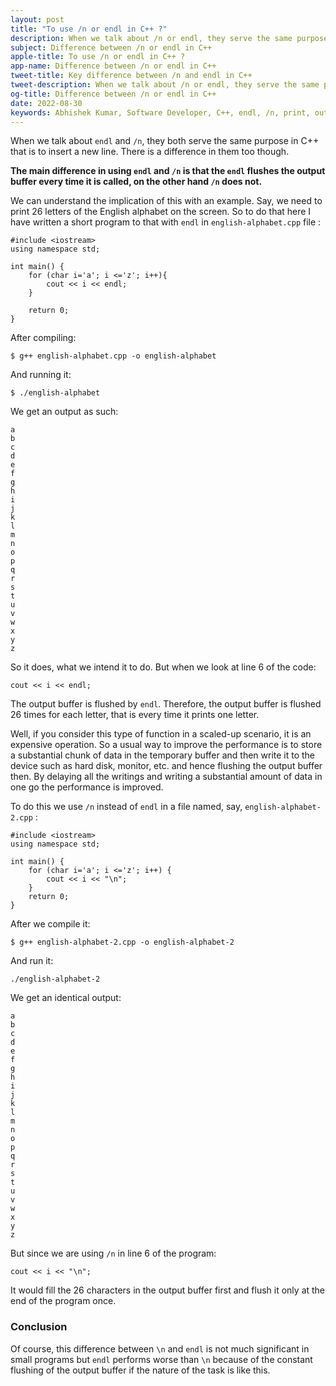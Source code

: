 ```yaml
---
layout: post
title: "To use /n or endl in C++ ?"
description: When we talk about /n or endl, they serve the same purpose but, endl causes flushing of the output buffer where as /n does not.
subject: Difference between /n or endl in C++
apple-title: To use /n or endl in C++ ?
app-name: Difference between /n or endl in C++
tweet-title: Key difference between /n and endl in C++
tweet-description: When we talk about /n or endl, they serve the same purpose but, endl causes flushing of the output buffer where as /n does not.
og-title: Difference between /n or endl in C++
date: 2022-08-30
keywords: Abhishek Kumar, Software Developer, C++, endl, /n, print, output buffer, flushing of buffer
---
```


When we talk about `endl` and `/n`, they both serve the same purpose in C++ that is to insert a new line. There is a difference in them too though. 

**The main difference in using `endl` and `/n` is that the `endl` flushes the output buffer every time it is called, on the other hand `/n` does not.**

We can understand the implication of this with an example. Say, we need to print 26 letters of the English alphabet on the screen. So to do that here I have written a short program to that with `endl` in `english-alphabet.cpp` file :

```
#include <iostream>
using namespace std;

int main() {
	for (char i='a'; i <='z'; i++){
		cout << i << endl;
	}
	
	return 0;
}

```

After compiling:

```
$ g++ english-alphabet.cpp -o english-alphabet
```

And running it:

```
$ ./english-alphabet
```

We get an output as such:

```
a
b
c
d
e
f
g
h
i
j
k
l
m
n
o
p
q
r
s
t
u
v
w
x
y
z
```

So it does, what we intend it to do. But when we look at line 6 of the code:

```
cout << i << endl;
```

The output buffer is flushed by `endl`. Therefore, the output buffer is flushed 26 times for each letter, that is every time it prints one letter.

Well, if you consider this type of function in a scaled-up scenario, it is an expensive operation. So a usual way to improve the performance is to store a substantial chunk of data in the temporary buffer and then write it to the device such as hard disk, monitor, etc. and hence flushing the output buffer then. By delaying all the writings and writing a substantial amount of data in one go the performance is improved.

To do this we use `/n` instead of `endl`  in a file named, say, `english-alphabet-2.cpp` :

```
#include <iostream>
using namespace std;

int main() {
	for (char i='a'; i <='z'; i++) {
		cout << i << "\n";
	}
	return 0;
}
```

After we compile it:

```
$ g++ english-alphabet-2.cpp -o english-alphabet-2
```

And run it:

```
./english-alphabet-2
```

We get an identical output:

```
a
b
c
d
e
f
g
h
i
j
k
l
m
n
o
p
q
r
s
t
u
v
w
x
y
z
```
But since we are using `/n` in line 6 of the program:

```
cout << i << "\n";
```
It would fill the 26 characters in the output buffer first and flush it only at the end of the program once. 

### Conclusion

Of course, this difference between `\n` and `endl` is not much significant in small programs but `endl` performs worse than `\n` because of the constant flushing of the output buffer if the nature of the task is like this.

